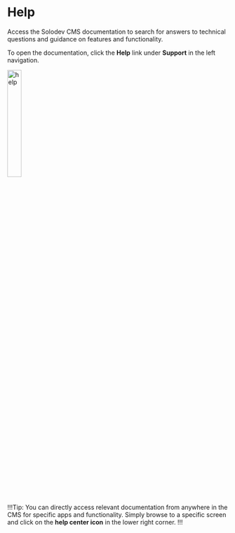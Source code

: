 # Help

Access the Solodev CMS documentation to search for answers to technical questions and guidance on features and functionality.

To open the documentation, click the **Help** link under **Support** in the left navigation.

<img src="../../../images/help1.png" alt="help" style="width: 25%; display: block"></a>


!!!Tip:
You can directly access relevant documentation from anywhere in the CMS for specific apps and functionality. Simply browse to a specific screen and click on the **help center icon** in the lower right corner. 
!!!

